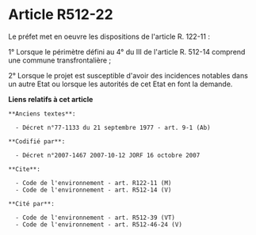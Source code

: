 # Article R512-22

Le préfet met en oeuvre les dispositions de l'article R. 122-11 :

1° Lorsque le périmètre défini au 4° du III de l'article R. 512-14 comprend une commune transfrontalière ;

2° Lorsque le projet est susceptible d'avoir des incidences notables dans un autre Etat ou lorsque les autorités de cet Etat
en font la demande.

**Liens relatifs à cet article**

	**Anciens textes**:

	  - Décret n°77-1133 du 21 septembre 1977 - art. 9-1 (Ab)

	**Codifié par**:

	  - Décret n°2007-1467 2007-10-12 JORF 16 octobre 2007

	**Cite**:

	  - Code de l'environnement - art. R122-11 (M)
	  - Code de l'environnement - art. R512-14 (V)

	**Cité par**:

	  - Code de l'environnement - art. R512-39 (VT)
	  - Code de l'environnement - art. R512-46-24 (V)
